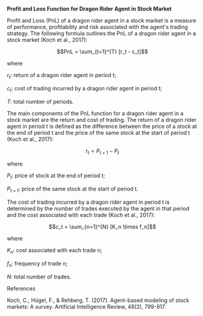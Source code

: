 

**Profit and Loss Function for Dragon Rider Agent in Stock Market**

Profit and Loss (PnL) of a dragon rider agent in a stock market is a measure of performance, profitability and risk associated with the agent's trading strategy. The following formula outlines the PnL of a dragon rider agent in a stock market (Koch et al., 2017):

$$PnL = \sum_{t=1}^{T} [r_t - c_t]$$

where

$r_t$: return of a dragon rider agent in period t;

$c_t$: cost of trading incurred by a dragon rider agent in period t;

$T$: total number of periods.

The main components of the PnL function for a dragon rider agent in a stock market are the return and cost of trading. The return of a dragon rider agent in period t is defined as the difference between the price of a stock at the end of period t and the price of the same stock at the start of period t (Koch et al., 2017): 

$$r_t = P_{t+1} - P_{t}$$ 

where 

$P_t$: price of stock at the end of period t;

$P_{t+1}$: price of the same stock at the start of period t. 

The cost of trading incurred by a dragon rider agent in period t is determined by the number of trades executed by the agent in that period and the cost associated with each trade (Koch et al., 2017): 

$$c_t = \sum_{n=1}^{N} [K_n \times f_n]$$ 

where 

$K_n$: cost associated with each trade n;

$f_n$: frequency of trade n; 

$N$: total number of trades. 

References

Koch, C., Hügel, F., & Rehberg, T. (2017). Agent-based modeling of stock markets: A survey. Artificial Intelligence Review, 48(2), 799-817.